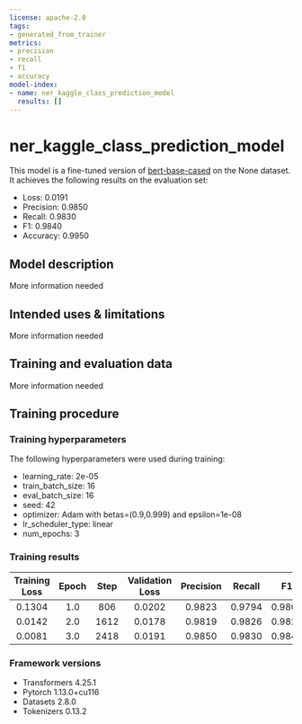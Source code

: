 ```yaml
---
license: apache-2.0
tags:
- generated_from_trainer
metrics:
- precision
- recall
- f1
- accuracy
model-index:
- name: ner_kaggle_class_prediction_model
  results: []
---
```


<!-- This model card has been generated automatically according to the information the Trainer had access to. You
should probably proofread and complete it, then remove this comment. -->

# ner_kaggle_class_prediction_model

This model is a fine-tuned version of [bert-base-cased](https://huggingface.co/bert-base-cased) on the None dataset.
It achieves the following results on the evaluation set:
- Loss: 0.0191
- Precision: 0.9850
- Recall: 0.9830
- F1: 0.9840
- Accuracy: 0.9950

## Model description

More information needed

## Intended uses & limitations

More information needed

## Training and evaluation data

More information needed

## Training procedure

### Training hyperparameters

The following hyperparameters were used during training:
- learning_rate: 2e-05
- train_batch_size: 16
- eval_batch_size: 16
- seed: 42
- optimizer: Adam with betas=(0.9,0.999) and epsilon=1e-08
- lr_scheduler_type: linear
- num_epochs: 3

### Training results

| Training Loss | Epoch | Step | Validation Loss | Precision | Recall | F1     | Accuracy |
|:-------------:|:-----:|:----:|:---------------:|:---------:|:------:|:------:|:--------:|
| 0.1304        | 1.0   | 806  | 0.0202          | 0.9823    | 0.9794 | 0.9808 | 0.9940   |
| 0.0142        | 2.0   | 1612 | 0.0178          | 0.9819    | 0.9826 | 0.9823 | 0.9945   |
| 0.0081        | 3.0   | 2418 | 0.0191          | 0.9850    | 0.9830 | 0.9840 | 0.9950   |


### Framework versions

- Transformers 4.25.1
- Pytorch 1.13.0+cu116
- Datasets 2.8.0
- Tokenizers 0.13.2
